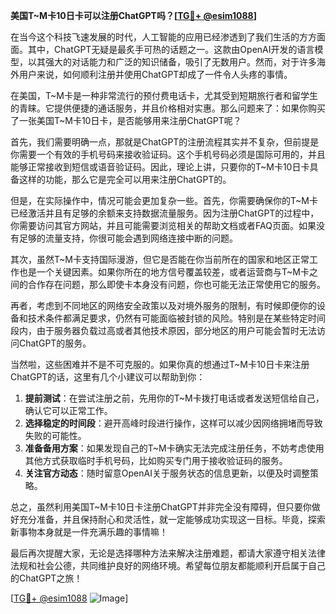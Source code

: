 **美国T~M卡10日卡可以注册ChatGPT吗？[[TG💪+ @esim1088](https://t.me/s/esim1088)]**

在当今这个科技飞速发展的时代，人工智能的应用已经渗透到了我们生活的方方面面。其中，ChatGPT无疑是最炙手可热的话题之一。这款由OpenAI开发的语言模型，以其强大的对话能力和广泛的知识储备，吸引了无数用户。然而，对于许多海外用户来说，如何顺利注册并使用ChatGPT却成了一件令人头疼的事情。

在美国，T~M卡是一种非常流行的预付费电话卡，尤其受到短期旅行者和留学生的青睐。它提供便捷的通话服务，并且价格相对实惠。那么问题来了：如果你购买了一张美国T~M卡10日卡，是否能够用来注册ChatGPT呢？

首先，我们需要明确一点，那就是ChatGPT的注册流程其实并不复杂，但前提是你需要一个有效的手机号码来接收验证码。这个手机号码必须是国际可用的，并且能够正常接收到短信或语音验证码。因此，理论上讲，只要你的T~M卡10日卡具备这样的功能，那么它是完全可以用来注册ChatGPT的。

但是，在实际操作中，情况可能会更加复杂一些。首先，你需要确保你的T~M卡已经激活并且有足够的余额来支持数据流量服务。因为注册ChatGPT的过程中，你需要访问其官方网站，并且可能需要浏览相关的帮助文档或者FAQ页面。如果没有足够的流量支持，你很可能会遇到网络连接中断的问题。

其次，虽然T~M卡支持国际漫游，但它是否能在你当前所在的国家和地区正常工作也是一个关键因素。如果你所在的地方信号覆盖较差，或者运营商与T~M卡之间的合作存在问题，那么即使卡本身没有问题，你也可能无法正常使用它的服务。

再者，考虑到不同地区的网络安全政策以及对境外服务的限制，有时候即便你的设备和技术条件都满足要求，仍然有可能面临被封锁的风险。特别是在某些特定时间段内，由于服务器负载过高或者其他技术原因，部分地区的用户可能会暂时无法访问ChatGPT的服务。

当然啦，这些困难并不是不可克服的。如果你真的想通过T~M卡10日卡来注册ChatGPT的话，这里有几个小建议可以帮助到你：

1. **提前测试**：在尝试注册之前，先用你的T~M卡拨打电话或者发送短信给自己，确认它可以正常工作。
2. **选择稳定的时间段**：避开高峰时段进行操作，这样可以减少因网络拥堵而导致失败的可能性。
3. **准备备用方案**：如果发现自己的T~M卡确实无法完成注册任务，不妨考虑使用其他方式获取临时手机号码，比如购买专门用于接收验证码的服务。
4. **关注官方动态**：随时留意OpenAI关于服务状态的信息更新，以便及时调整策略。

总之，虽然利用美国T~M卡10日卡注册ChatGPT并非完全没有障碍，但只要你做好充分准备，并且保持耐心和灵活性，就一定能够成功实现这一目标。毕竟，探索新事物本身就是一件充满乐趣的事情嘛！

最后再次提醒大家，无论是选择哪种方法来解决注册难题，都请大家遵守相关法律法规和社会公德，共同维护良好的网络环境。希望每位朋友都能顺利开启属于自己的ChatGPT之旅！

[[TG💪+ @esim1088](https://t.me/s/esim1088) ![Image](https://i.postimg.cc/4NQfJmqS/Snipaste-2025-05-13-00-14-12.png)]